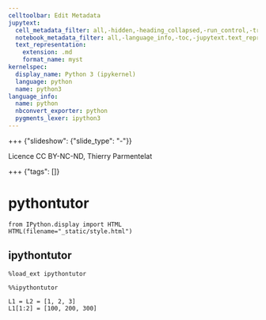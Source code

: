 ```yaml
---
celltoolbar: Edit Metadata
jupytext:
  cell_metadata_filter: all,-hidden,-heading_collapsed,-run_control,-trusted
  notebook_metadata_filter: all,-language_info,-toc,-jupytext.text_representation.jupytext_version,-jupytext.text_representation.format_version
  text_representation:
    extension: .md
    format_name: myst
kernelspec:
  display_name: Python 3 (ipykernel)
  language: python
  name: python3
language_info:
  name: python
  nbconvert_exporter: python
  pygments_lexer: ipython3
---
```


+++ {"slideshow": {"slide_type": "-"}}

Licence CC BY-NC-ND, Thierry Parmentelat

+++ {"tags": []}

# pythontutor

```{code-cell} ipython3
from IPython.display import HTML
HTML(filename="_static/style.html")
```

## ipythontutor

```{code-cell} ipython3
%load_ext ipythontutor
```

```{code-cell} ipython3
%%ipythontutor

L1 = L2 = [1, 2, 3]
L1[1:2] = [100, 200, 300]
```
